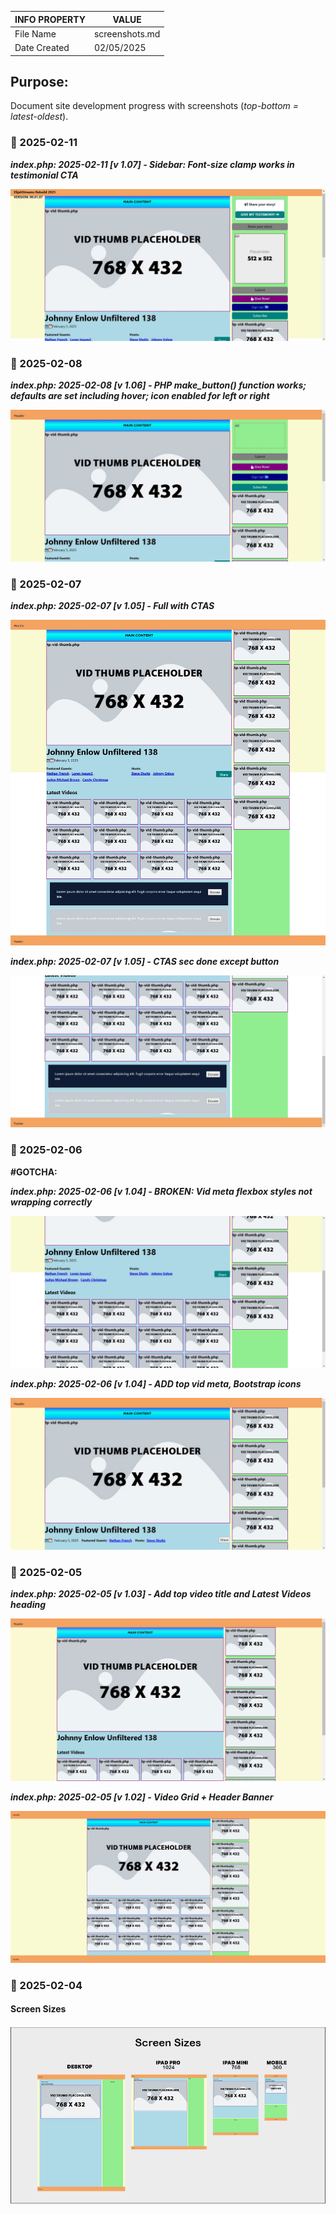 | INFO PROPERTY | VALUE          |
| ------------- | -------------- |
| File Name     | screenshots.md |
| Date Created  | 02/05/2025     |

## Purpose:

Document site development progress with screenshots (_top-bottom = latest-oldest_).

### 📆 2025-02-11

**_index.php: 2025-02-11 [v 1.07] - Sidebar: Font-size clamp works in testimonial CTA_**

![index.php: 2025-02-11 [v 1.07] - Sidebar: Font-size clamp works in testimonial CTA](/screens/screen-107--01--index--sb-testimonial-cta-font-clamp-works.jpg)

### 📆 2025-02-08

**_index.php: 2025-02-08 [v 1.06] - PHP make_button() function works; defaults are set including hover; icon enabled for left or right_**

![index.php: 2025-02-08 [v 1.06] - PHP make_button() function works; defaults are set including hover; icon enabled for left or right](/screens/screen-106--01--index--button-fn-works.jpg)


### 📆 2025-02-07

**_index.php: 2025-02-07 [v 1.05] - Full with CTAS_**

![index.php: 2025-02-07 [v 1.05] - Full with CTAS](/screens/screen-105--01--index-f.jpg)



**_index.php: 2025-02-07 [v 1.05] - CTAS sec done except button_**

![index.php: 2025-02-07 [v 1.05] - CTAS sec done except button](/screens/screen-105--01--index--sec-ctas.jpg)

### 📆 2025-02-06

**#GOTCHA:**

**_index.php: 2025-02-06 [v 1.04] - BROKEN: Vid meta flexbox styles not wrapping correctly_**

![index.php: 2025-02-06 [v 1.04] - BROKEN: Vid meta flexbox styles not wrapping correctly](/screens/screen-104--08--err--index--vid-meta-flex.jpg)


**_index.php: 2025-02-06 [v 1.04] - ADD top vid meta, Bootstrap icons_**

![index.php: 2025-02-06 [v 1.04] - ADD top vid meta, Bootstrap icons](/screens/screen-104--01--index-af.jpg)


### 📆 2025-02-05

**_index.php: 2025-02-05 [v 1.03] - Add top video title and Latest Videos heading_**

![index.php: 2025-02-05 [v 1.03] - Add top video title and Latest Videos heading](/screens/screen-002--index-06.jpg)

**_index.php: 2025-02-05 [v 1.02] - Video Grid + Header Banner_**

![index.php: 2025-02-05 [v 1.02] - Video Grid + Header Banner](/screens/screen-002--index-05.jpg)

### 📆 2025-02-04

#### Screen Sizes

![index.php [branch 03]](/img/ehd-mockup-sizes-02.jpg)

